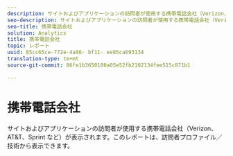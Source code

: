 ```yaml
---
description: サイトおよびアプリケーションの訪問者が使用する携帯電話会社（Verizon、AT&T、Sprint など）が表示されます。このレポートは、訪問者プロファイル／技術から表示できます。
seo-description: サイトおよびアプリケーションの訪問者が使用する携帯電話会社（Verizon、AT&T、Sprint など）が表示されます。このレポートは、訪問者プロファイル／技術から表示できます。
seo-title: 携帯電話会社
solution: Analytics
title: 携帯電話会社
topic: レポート
uuid: 85cc65ce-772e-4a86- bf11- ee85ca693134
translation-type: tm+mt
source-git-commit: 86fe1b3650100a05e52fb2102134fee515c871b1

---
```



# 携帯電話会社

サイトおよびアプリケーションの訪問者が使用する携帯電話会社（Verizon、AT&amp;T、Sprint など）が表示されます。このレポートは、訪問者プロファイル／技術から表示できます。

